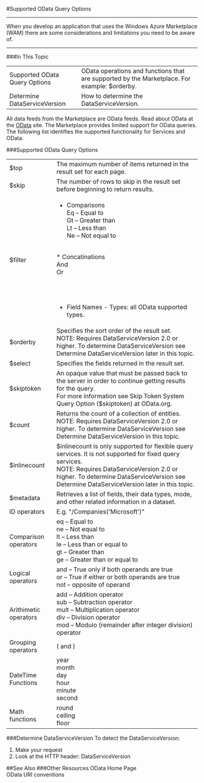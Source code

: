  
<properties 
   pageTitle="Supported OData Query Options" 
   description="What are Supported OData Query Options" 
   services="cloud-services" 
   documentationCenter="" 
   authors="kevinscharpenberg" 
   manager="manager-alias" 
   editor=""/>

<tags
   ms.service="marketplace"
   ms.devlang="na"
   ms.topic="article"
   ms.tgt_pltfrm="na"
   ms.workload="data-services" 
   ms.date="02/13/2015"
   ms.author="kevsch"/>
#Supported OData Query Options 

 -----------
When you develop an application that uses the Windows Azure Marketplace (WAM) there are some considerations and limitations you need to be aware of. 

 
 -----------
###In This Topic

<table>
  <tr>
<td>Supported OData Query Options
</td><td>OData operations and functions that are supported by the Marketplace. For example: $orderby.
</td>
</tr>

<td> Determine DataServiceVersion
 </td>
<td>How to determine the DataServiceVersion.
</td>
</tr>
</table>

All data feeds from the Marketplace are OData feeds. Read about OData at the [OData](http://www.odata.org/) site. The Marketplace provides limited support for OData queries. The following list identifies the supported functionality for Services and OData.

###Supported OData Query Options

<table>
<tr>
<td>$top
</td>
<td>The maximum number of items returned in the result set for each page.
</td>
</tr><tr>
<td>$skip
</td>
<td>The number of rows to skip in the result set before beginning to return results.

</td>
</tr><tr><td>$filter
</td>
<td>

*  Comparisons <br>
Eq – Equal to <br>
Gt – Greater than <br> 
Lt – Less than <br>
Ne – Not equal to <br>

<br>
*  Concatinations <br>
And <br>
Or

<br><br>
*  Field Names - Types: all OData supported types.
</td>




</tr><tr><td>$orderby
</td>
<td>Specifies the sort order of the result set. <br>
NOTE: Requires DataServiceVersion 2.0 or higher. To determine DataServiceVersion see Determine DataServiceVersion later in this topic.

</td>
</tr><tr><td>$select
</td>
<td> Specifies the fields returned in the result set.

</td>
</tr><tr><td>$skiptoken
</td>
<td>An opaque value that must be passed back to the server in order to continue getting results for the query. <br> For more information see Skip Token System Query Option ($skiptoken) at OData.org.

</td>
</tr><tr><td>$count
</td>
<td>Returns the count of a collection of entities. <br>
NOTE: Requires DataServiceVersion 2.0 or higher. To determine DataServiceVersion see Determine DataServiceVersion in this topic.

</td>
</tr><tr><td>$inlinecount
</td>
<td>$inlinecount is only supported for flexible query services. It is not supported for fixed query services. <br>
NOTE: Requires DataServiceVersion 2.0 or higher. To determine DataServiceVersion see Determine DataServiceVersion later in this topic.

</td>
</tr><tr><td>$metadata
</td>
<td>Retrieves a list of fields, their data types, mode, and other related information in a dataset.

</td>
</tr><tr><td>ID operators

</td>
<td>E.g. "/Companies('Microsoft')"

</td>
</tr><tr><td>Comparison operators

</td>
<td>eq – Equal to <br>
ne – Not equal to <br>
lt – Less than <br>
le – Less than or equal to <br>
gt – Greater than <br>
ge – Greater than or equal to <br>

</td>
</tr><tr>


</td>
</tr><tr><td>Logical operators
</td>
<td>and – True only if both operands are true <br>
or – True if either or both operands are true <br>
not – opposite of operand 


</tr><tr><td>Arithimetic operators


</td>
<td>add – Addition operator <br>
sub – Subtraction operator<br>
mult – Multiplication operator<br>
div – Division operator<br>
mod – Modulo (remainder after integer division) operator

</tr><tr><td>Grouping operators
</td>
<td>( and )

</tr><tr><td>DateTime Functions

</td>
<td>year<br>
month<br>
day<br>
hour<br>
minute<br>
second


</tr><tr><td>Math functions

</td>
<td>round<br>
ceiling<br>
floor
</td>
</tr>
</table>


###Determine DataServiceVersion
To detect the DataServiceVersion:

1. Make your request
2. Look at the HTTP header: DataServiceVersion

##See Also
###Other Resources
OData Home Page <br>
OData URI conventions
